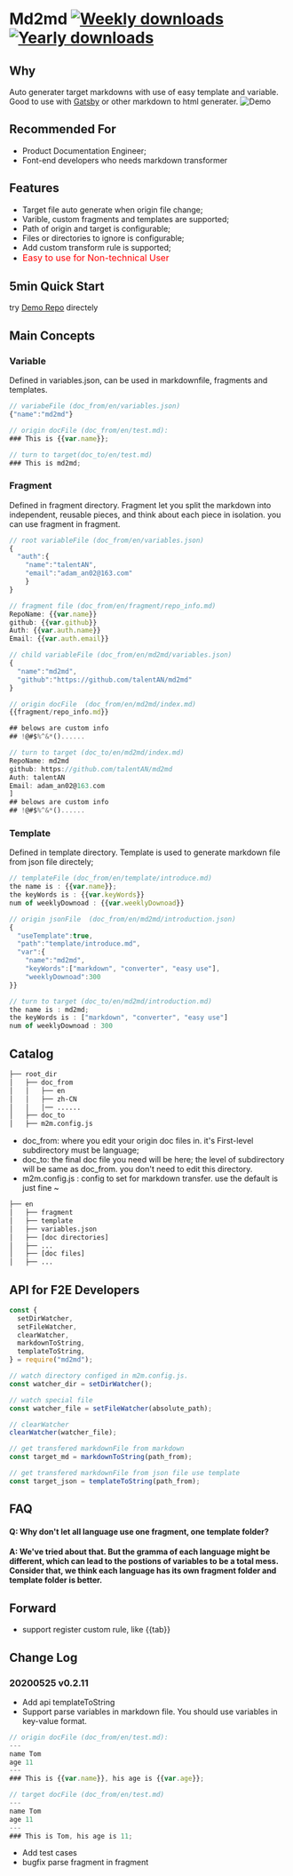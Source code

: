 # Md2md [![Weekly downloads](https://img.shields.io/npm/dw/md2md.svg)](https://github.com/talentAN/md2md) [![Yearly downloads](https://img.shields.io/npm/dy/md2md.svg)](https://github.com/talentAN/md2md)

## Why

Auto generater target markdowns with use of easy template and variable. Good to use with [Gatsby](https://www.gatsbyjs.org/) or other markdown to html generater.
![Demo](./Assets/demo.gif)

## Recommended For

- Product Documentation Engineer;
- Font-end developers who needs markdown transformer

## Features

- Target file auto generate when origin file change;
- Varible, custom fragments and templates are supported;
- Path of origin and target is configurable;
- Files or directories to ignore is configurable;
- Add custom transform rule is supported;
- <font size=3 color=#ff0000>Easy to use for Non-technical User </font>

## 5min Quick Start

try [Demo Repo](https://github.com/talentAN/md2md-demo) directely

## Main Concepts

### Variable

Defined in variables.json, can be used in markdownfile, fragments and templates.

```javascript
// variabeFile (doc_from/en/variables.json)
{"name":"md2md"}

// origin docFile (doc_from/en/test.md):
### This is {{var.name}};

// turn to target(doc_to/en/test.md)
### This is md2md;
```

### Fragment

Defined in fragment directory. Fragment let you split the markdown into independent, reusable pieces, and think about each piece in isolation. you can use fragment in fragment.

```javascript
// root variableFile (doc_from/en/variables.json)
{
  "auth":{
    "name":"talentAN",
    "email":"adam_an02@163.com"
    }
}

// fragment file (doc_from/en/fragment/repo_info.md)
RepoName: {{var.name}}
github: {{var.github}}
Auth: {{var.auth.name}}
Email: {{var.auth.email}}

// child variableFile (doc_from/en/md2md/variables.json)
{
  "name":"md2md",
  "github":"https://github.com/talentAN/md2md"
}

// origin docFile  (doc_from/en/md2md/index.md)
{{fragment/repo_info.md}}

## belows are custom info
## !@#$%^&*()......

// turn to target (doc_to/en/md2md/index.md)
RepoName: md2md
github: https://github.com/talentAN/md2md
Auth: talentAN
Email: adam_an02@163.com
]
## belows are custom info
## !@#$%^&*()......
```

### Template

Defined in template directory. Template is used to generate markdown file from json file directely;

```javascript
// templateFile (doc_from/en/template/introduce.md)
the name is : {{var.name}};
the keyWords is : {{var.keyWords}}
num of weeklyDownoad : {{var.weeklyDownoad}}

// origin jsonFile  (doc_from/en/md2md/introduction.json)
{
  "useTemplate":true,
  "path":"template/introduce.md",
  "var":{
    "name":"md2md",
    "keyWords":["markdown", "converter", "easy use"],
    "weeklyDownoad":300
}}

// turn to target (doc_to/en/md2md/introduction.md)
the name is : md2md;
the keyWords is : ["markdown", "converter", "easy use"]
num of weeklyDownoad : 300
```

## Catalog

```bash
├── root_dir
│   ├── doc_from
│   │   ├── en
│   │   ├── zh-CN
│   │   │── ......  
│   ├── doc_to
│   ├── m2m.config.js
```

- doc_from: where you edit your origin doc files in. it's First-level subdirectory must be language;
- doc_to: the final doc file you need will be here; the level of subdirectory will be same as doc_from. you don't need to edit this directory.
- m2m.config.js : config to set for markdown transfer. use the default is just fine ~

```bash
├── en
│   ├── fragment
│   ├── template
│   ├── variables.json
│   ├── [doc directories]
│   ├── ...
│   ├── [doc files]
│   ├── ...
```

## API for F2E Developers

```javascript
const {
  setDirWatcher,
  setFileWatcher,
  clearWatcher,
  markdownToString,
  templateToString,
} = require("md2md");

// watch directory configed in m2m.config.js.
const watcher_dir = setDirWatcher();

// watch special file
const watcher_file = setFileWatcher(absolute_path);

// clearWatcher
clearWatcher(watcher_file);

// get transfered markdownFile from markdown
const target_md = markdownToString(path_from);

// get transfered markdownFile from json file use template
const target_json = templateToString(path_from);
```

## FAQ
#### Q: Why don't let all language use one fragment, one template folder?

#### A: We've tried about that. But the gramma of each language might be different, which can lead to the postions of variables to be a total mess. Consider that, we think each language has its own fragment folder and template folder is better.

## Forward
- support register custom rule, like {{tab}}

## Change Log

### 20200525 v0.2.11

- Add api templateToString
- Support parse variables in markdown file. You should use variables in key-value format.

```javascript
// origin docFile (doc_from/en/test.md):
---
name Tom
age 11
---
### This is {{var.name}}, his age is {{var.age}};

// target docFile (doc_from/en/test.md)
---
name Tom
age 11
---
### This is Tom, his age is 11;

```

- Add test cases
- bugfix parse fragment in fragment
